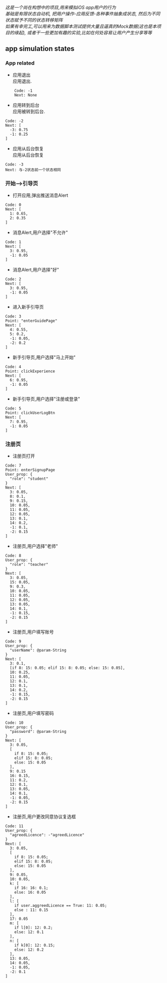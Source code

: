 *这是一个尚在构想中的项目,用来模拟iOS app用户的行为*  
*基础是有限状态自动机, 把用户操作-应用反馈-各种事件抽象成状态, 然后为不同状态赋予不同的状态转移矩阵*  
*如果有幸完工,可以用来为数据脚本测试提供大量且逼真的Mock数据(这也是本项目的缘起), 或者干一些更加有趣的实验,比如在何处容易让用户产生分享等等*  

## app simulation states

### App related

* 应用退出  
应用退出.  
```
    Code: -1
    Next: None
```
* 应用转到后台  
应用被转到后台.  
```
Code: -2  
Next: [
  -3: 0.75  
  -1: 0.25
]
```

* 应用从后台恢复  
应用从后台恢复  
```
Code: -3  
Next: 与-2状态前一个状态相同  
```
### 开始-->引导页  

* 打开应用,弹出推送消息Alert  
```
Code: 0  
Next: [
  1: 0.65,
  2: 0.35
]
```

* 消息Alert,用户选择"不允许"  
```
Code: 1  
Next: [
  3: 0.95,
  -1: 0.05
]
```

* 消息Alert,用户选择"好"  
```
Code: 2  
Next: [
  3: 0.95,
  -1: 0.05
]
```

* 进入新手引导页  
```
Code: 3  
Point: "enterGuidePage"  
Next: [
  4: 0.55,
  5: 0.2,
  -1: 0.05,
  -2: 0.2
]
```

* 新手引导页,用户选择"马上开始"  

```
Code: 4  
Point: clickExperience  
Next: [
  6: 0.95,
  -1: 0.05
]
```

* 新手引导页,用户选择"注册或登录"  
```
Code: 5  
Point: clickUserLogBtn  
Next: [
  7: 0.95,
  -1: 0.05
]
```

### 注册页  

* 注册页打开  
```
Code: 7  
Point: enterSignupPage  
User_prop: {
  "role": "student"
}  
Next: [
  3: 0.05,
  8: 0.1,
  9: 0.15,
  10: 0.05,
  11: 0.05,
  12: 0.05,
  13: 0.1,
  14: 0.2,
  -1: 0.1,
  -2: 0.15
]
```

* 注册页,用户选择"老师"  
```
Code: 8  
User_prop: {
  "role": "teacher"
}  
Next: [
  3: 0.05,
  15: 0.05,
  9: 0.3,
  10: 0.05,
  11: 0.05,
  12: 0.05,
  13: 0.05,
  14: 0.1,
  -1: 0.15,
  -2: 0.15
]
```

* 注册页,用户填写账号  
```
Code: 9  
User_prop: {
  "userName": @param-String
}  
Next: [
  3: 0.1,
  [if 8: 15: 0.05; elif 15: 8: 0.05; else: 15: 0.05],
  10: 0.25,
  11: 0.05,
  12: 0.1,
  13: 0.1,
  14: 0.2,
  -1: 0.15,
  -2: 0.15
]
```

* 注册页,用户填写密码  
```
Code: 10  
User_prop: {
  "password": @param-String
}  
Next: [
  3: 0.05,
  [
    if 8: 15: 0.05; 
    elif 15: 8: 0.05; 
    else: 15: 0.05
  ],
  9: 0.15
  16: 0.15,
  11: 0.2,
  12: 0.1,
  13: 0.05,
  14: 0.1,
  -1: 0.05,
  -2: 0.15
]
```

* 注册页,用户更改同意协议复选框  
```
Code: 11  
User_prop: {
  "agreedLicence": -"agreedLicence"
}  
Next: [
  3: 0.05,
  [
    if 8: 15: 0.05; 
    elif 15: 8: 0.05; 
    else: 15: 0.05
  ],
  9: 0.05,
  10: 0.05,
  k: [
    if 16: 16: 0.1;
    else: 16: 0.05
  ],
  l: [
    if user.aggreedLicence == True: 11: 0.05;
    else : 11: 0.15
  ],
  17: 0.05
  m: [
    if l[0]: 12: 0.2;
    else: 12: 0.1
  ],
  n: [
    if k[0]: 12: 0.15;
    else: 12: 0.2
  ],
  13: 0.05,
  14: 0.05,
  -1: 0.05,
  -2: 0.1
]
```
